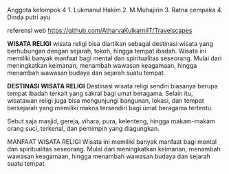 Anggota kelompok 4
    1. Lukmanul Hakim
    2. M.Muhajirin
    3. Ratna cempaka
    4. Dinda putri ayu

referensi web
https://github.com/AtharvaKulkarniIT/Travelscapes

**WISATA RELIGI**
wisata religi bisa diartikan sebagai destinasi wisata yang berhubungan dengan sejarah, tokoh, hingga tempat ibadah. Wisata ini memiliki banyak manfaat bagi mental dan spiritualitas seseorang. Mulai dari meningkatkan keimanan, menambah wawasan keagamaan, hingga menambah wawasan budaya dan sejarah suatu tempat.

**DESTINASI WISATA RELIGI**
Destinasi wisata religi sendiri biasanya berupa tempat ibadah terkait yang sakral bagi umat beragama. Selain itu, wisatawan religi juga bisa mengunjungi bangunan, lokasi, dan tempat bersejarah yang memiliki makna tersendiri bagi umat beragama tertentu.

Sebut saja masjid, gereja, vihara, pura, kelenteng, hingga makam-makam orang suci, terkenal, dan pemimpin yang diagungkan.

MANFAAT WISATA RELIGI
Wisata ini memiliki banyak manfaat bagi mental dan spiritualitas seseorang. Mulai dari meningkatkan keimanan, menambah wawasan keagamaan, hingga menambah wawasan budaya dan sejarah suatu tempat.  
